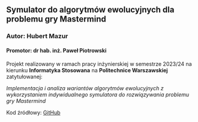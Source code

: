 ## Symulator do algorytmów ewolucyjnych dla problemu gry Mastermind
### Autor: Hubert Mazur
#### Promotor: dr hab. inż. Paweł Piotrowski

Projekt realizowany w ramach pracy inżynierskiej w semestrze 2023/24
na kierunku **Informatyka Stosowana** na **Politechnice Warszawskiej** zatytułowanej:

*Implementacja i analiza wariantów algorytmów ewolucyjnych z wykorzystaniem
indywidualnego symulatora do rozwiązywania problemu gry Mastermind*

Kod źródłowy: [GitHub](https://github.com/JayHubPL)